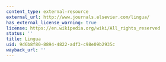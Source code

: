 ```yaml
---
content_type: external-resource
external_url: http://www.journals.elsevier.com/lingua/
has_external_license_warning: true
license: https://en.wikipedia.org/wiki/All_rights_reserved
status: ''
title: Lingua
uid: 9d6b8f80-8894-4822-adf3-c98e09b2935c
wayback_url: ''
---
```

